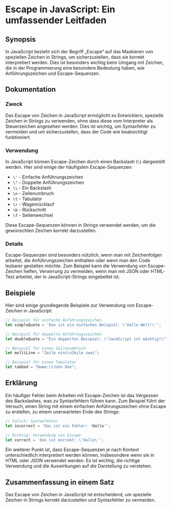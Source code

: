 <!--
Meta Description: # Escape in JavaScript: Ein umfassender Leitfaden ## Synopsis In JavaScript bezieht sich der Begriff „Escape“ auf das Maskieren von speziellen Zeichen...
Meta Keywords: escape, zeichen, ist, javascript, beispiel
-->

# Escape in JavaScript: Ein umfassender Leitfaden

## Synopsis
In JavaScript bezieht sich der Begriff „Escape“ auf das Maskieren von speziellen Zeichen in Strings, um sicherzustellen, dass sie korrekt interpretiert werden. Dies ist besonders wichtig beim Umgang mit Zeichen, die in der Programmierung eine besondere Bedeutung haben, wie Anführungszeichen und Escape-Sequenzen.

## Dokumentation
### Zweck
Das Escape von Zeichen in JavaScript ermöglicht es Entwicklern, spezielle Zeichen in Strings zu verwenden, ohne dass diese vom Interpreter als Steuerzeichen angesehen werden. Dies ist wichtig, um Syntaxfehler zu vermeiden und um sicherzustellen, dass der Code wie beabsichtigt funktioniert.

### Verwendung
In JavaScript können Escape-Zeichen durch einen Backslash (`\`) dargestellt werden. Hier sind einige der häufigsten Escape-Sequenzen:

- `\'` - Einfache Anführungszeichen
- `\"` - Doppelte Anführungszeichen
- `\\` - Ein Backslash
- `\n` - Zeilenumbruch
- `\t` - Tabulator
- `\r` - Wagenrücklauf
- `\b` - Rückschritt
- `\f` - Seitenwechsel

Diese Escape-Sequenzen können in Strings verwendet werden, um die gewünschten Zeichen korrekt darzustellen.

### Details
Escape-Sequenzen sind besonders nützlich, wenn man mit Zeichenfolgen arbeitet, die Anführungszeichen enthalten oder wenn man den Code lesbarer gestalten möchte. Zum Beispiel kann die Verwendung von Escape-Zeichen helfen, Verwirrung zu vermeiden, wenn man mit JSON oder HTML-Text arbeitet, der in JavaScript-Strings eingebettet ist.

## Beispiele
Hier sind einige grundlegende Beispiele zur Verwendung von Escape-Zeichen in JavaScript:

```javascript
// Beispiel für einfache Anführungszeichen
let simpleQuote = 'Das ist ein einfaches Beispiel: \'Hallo Welt!\'';

// Beispiel für doppelte Anführungszeichen
let doubleQuote = "Ein doppeltes Beispiel: \"JavaScript ist mächtig!\"";

// Beispiel für einen Zeilenumbruch
let multiLine = "Zeile eins\nZeile zwei";

// Beispiel für einen Tabulator
let tabbed = "Name:\tJohn Doe";
```

## Erklärung
Ein häufiger Fehler beim Arbeiten mit Escape-Zeichen ist das Vergessen des Backslashes, was zu Syntaxfehlern führen kann. Zum Beispiel führt der Versuch, einen String mit einem einfachen Anführungszeichen ohne Escape zu erstellen, zu einem unerwarteten Ende des Strings:

```javascript
// Falsch: Syntaxfehler
let incorrect = 'Das ist ein Fehler: 'Hallo'';

// Richtig: Verwendung von Escape
let correct = 'Das ist korrekt: \'Hallo\'';
```

Ein weiterer Punkt ist, dass Escape-Sequenzen je nach Kontext unterschiedlich interpretiert werden können, insbesondere wenn sie in HTML oder JSON verwendet werden. Es ist wichtig, die richtige Verwendung und die Auswirkungen auf die Darstellung zu verstehen.

## Zusammenfassung in einem Satz
Das Escape von Zeichen in JavaScript ist entscheidend, um spezielle Zeichen in Strings korrekt darzustellen und Syntaxfehler zu vermeiden.